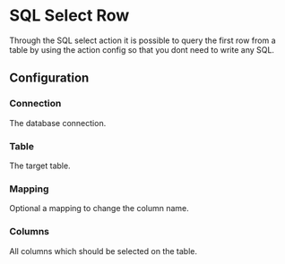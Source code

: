 
# SQL Select Row

Through the SQL select action it is possible to query the first row from a table by using the action config so that you
dont need to write any SQL.

## Configuration

### Connection

The database connection.

### Table

The target table.

### Mapping

Optional a mapping to change the column name.

### Columns

All columns which should be selected on the table.
